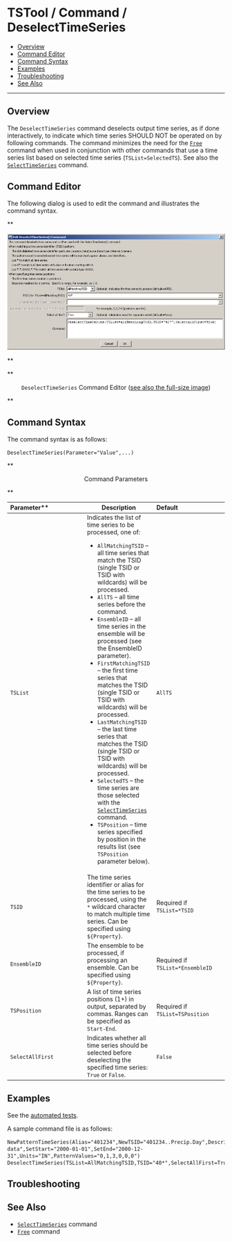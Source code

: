 # TSTool / Command / DeselectTimeSeries #

* [Overview](#overview)
* [Command Editor](#command-editor)
* [Command Syntax](#command-syntax)
* [Examples](#examples)
* [Troubleshooting](#troubleshooting)
* [See Also](#see-also)

-------------------------

## Overview ##

The `DeselectTimeSeries` command deselects output time series, as if done interactively,
to indicate which time series SHOULD NOT be operated on by following commands.
The command minimizes the need for the [`Free`](../Free/Free.md) command when used in conjunction
with other commands that use a time series list based on selected time series
(`TSList=SelectedTS`).  See also the [`SelectTimeSeries`](../SelectTimeSeries/SelectTimeSeries.md) command.

## Command Editor ##

The following dialog is used to edit the command and illustrates the command syntax.

**<p style="text-align: center;">
![DeselectTimeSeries](DeselectTimeSeries.png)
</p>**

**<p style="text-align: center;">
`DeselectTimeSeries` Command Editor (<a href="../DeselectTimeSeries.png">see also the full-size image</a>)
</p>**

## Command Syntax ##

The command syntax is as follows:

```text
DeselectTimeSeries(Parameter="Value",...)
```
**<p style="text-align: center;">
Command Parameters
</p>**

|Parameter**&nbsp;&nbsp;&nbsp;&nbsp;&nbsp;&nbsp;&nbsp;&nbsp;&nbsp;&nbsp;&nbsp;&nbsp;&nbsp;&nbsp;&nbsp;&nbsp;&nbsp;&nbsp;&nbsp;&nbsp;|**Description**|**Default**&nbsp;&nbsp;&nbsp;&nbsp;&nbsp;&nbsp;&nbsp;&nbsp;&nbsp;&nbsp;&nbsp;&nbsp;&nbsp;&nbsp;&nbsp;&nbsp;&nbsp;&nbsp;&nbsp;&nbsp;&nbsp;&nbsp;&nbsp;&nbsp;&nbsp;&nbsp;&nbsp;|
|--------------|-----------------|-----------------|
|`TSList`|Indicates the list of time series to be processed, one of:<br><ul><li>`AllMatchingTSID` – all time series that match the TSID (single TSID or TSID with wildcards) will be processed.</li><li>`AllTS` – all time series before the command.</li><li>`EnsembleID` – all time series in the ensemble will be processed (see the EnsembleID parameter).</li><li>`FirstMatchingTSID` – the first time series that matches the TSID (single TSID or TSID with wildcards) will be processed.</li><li>`LastMatchingTSID` – the last time series that matches the TSID (single TSID or TSID with wildcards) will be processed.</li><li>`SelectedTS` – the time series are those selected with the [`SelectTimeSeries`](../SelectTimeSeries/SelectTimeSeries.md) command.</li><li>`TSPosition` – time series specified by position in the results list (see `TSPosition` parameter below).</li></ul> | `AllTS` |
|`TSID`|The time series identifier or alias for the time series to be processed, using the `*` wildcard character to match multiple time series.  Can be specified using `${Property}`.|Required if `TSList=*TSID`|
|`EnsembleID`|The ensemble to be processed, if processing an ensemble. Can be specified using `${Property}`.|Required if `TSList=*EnsembleID`|
|`TSPosition`|A list of time series positions (1+) in output, separated by commas.  Ranges can be specified as `Start-End`.|Required if `TSList=TSPosition`|
|`SelectAllFirst`|Indicates whether all time series should be selected before deselecting the specified time series:  `True` or `False`. |`False`|

## Examples ##

See the [automated tests](https://github.com/OpenCDSS/cdss-app-tstool-test/tree/master/test/regression/commands/general/DeselectTimeSeries).

A sample command file is as follows:

```
NewPatternTimeSeries(Alias="401234",NewTSID="401234..Precip.Day",Description="Example data",SetStart="2000-01-01",SetEnd="2000-12-31",Units="IN",PatternValues="0,1,3,0,0,0")
DeselectTimeSeries(TSList=AllMatchingTSID,TSID="40*",SelectAllFirst=True)
```

## Troubleshooting ##

## See Also ##

* [`SelectTimeSeries`](../SelectTimeSeries/SelectTimeSeries.md) command
* [`Free`](../Free/Free.md) command
